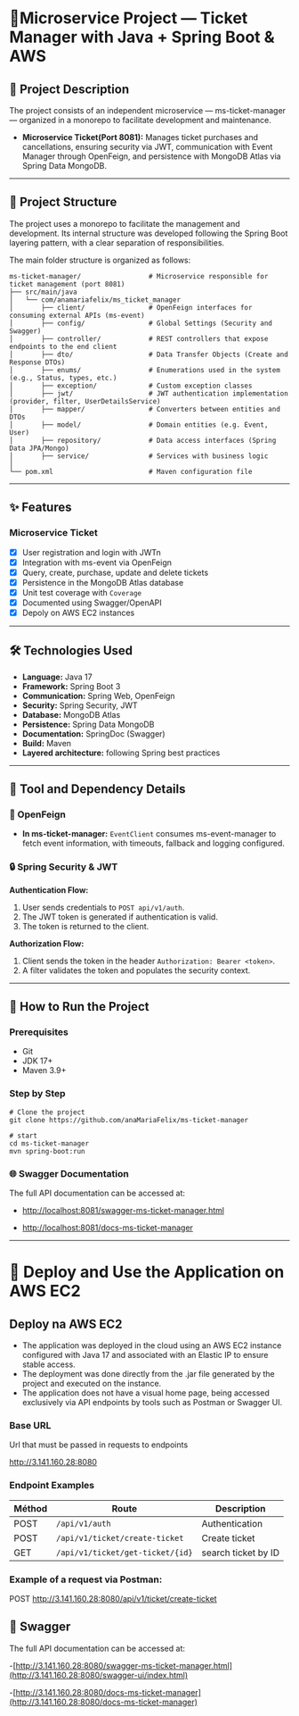 # 📌Microservice Project — Ticket Manager with Java + Spring Boot & AWS

## 📝 Project Description

The project consists of an independent microservice — ms-ticket-manager — organized in a monorepo to facilitate development and maintenance.

- **Microservice Ticket(Port 8081):** Manages ticket purchases and cancellations, ensuring security via JWT, communication with Event Manager through OpenFeign, and persistence with MongoDB Atlas via Spring Data MongoDB.

---

## 📂 Project Structure

The project uses a monorepo to facilitate the management and development. 
Its internal structure was developed following the Spring Boot layering pattern, with a clear separation of responsibilities.

The main folder structure is organized as follows:

```
ms-ticket-manager/                 # Microservice responsible for ticket management (port 8081)
├── src/main/java
│   └── com/anamariafelix/ms_ticket_manager
│       ├── client/                # OpenFeign interfaces for consuming external APIs (ms-event)
│       ├── config/                # Global Settings (Security and Swagger)
│       ├── controller/            # REST controllers that expose endpoints to the end client
│       ├── dto/                   # Data Transfer Objects (Create and Response DTOs)
│       ├── enums/                 # Enumerations used in the system (e.g., Status, types, etc.)
│       ├── exception/             # Custom exception classes
│       ├── jwt/                   # JWT authentication implementation (provider, filter, UserDetailsService)
│       ├── mapper/                # Converters between entities and DTOs
│       ├── model/                 # Domain entities (e.g. Event, User)
│       ├── repository/            # Data access interfaces (Spring Data JPA/Mongo)
│       ├── service/               # Services with business logic
│
└── pom.xml                        # Maven configuration file
```
---
## ✨ Features

### Microservice Ticket
- [x] User registration and login with JWTn
- [x] Integration with ms-event via OpenFeign
- [x] Query, create, purchase, update and delete tickets
- [x] Persistence in the MongoDB Atlas database
- [x] Unit test coverage with `Coverage`
- [x] Documented using Swagger/OpenAPI
- [x] Depoly on AWS EC2 instances
---

## 🛠️ Technologies Used

- **Language:** Java 17
- **Framework:** Spring Boot 3
- **Communication:** Spring Web, OpenFeign
- **Security:** Spring Security, JWT
- **Database:** MongoDB Atlas
- **Persistence:** Spring Data MongoDB 
- **Documentation:** SpringDoc (Swagger)
- **Build:** Maven
- **Layered architecture:** following Spring best practices
---

## 🧩 Tool and Dependency Details

### 🔗 OpenFeign

- **In ms-ticket-manager:**  `EventClient` consumes ms-event-manager to fetch event information, with timeouts, fallback and logging configured.


### 🔒 Spring Security & JWT

**Authentication Flow:**
1. User sends credentials to `POST api/v1/auth`.
2. The JWT token is generated if authentication is valid.
3. The token is returned to the client.

**Authorization Flow:**
1. Client sends the token in the header `Authorization: Bearer <token>`.
2. A filter validates the token and populates the security context.
---

## 🚀 How to Run the Project

### Prerequisites
- Git
- JDK 17+
- Maven 3.9+

### Step by Step

```
# Clone the project 
git clone https://github.com/anaMariaFelix/ms-ticket-manager

# start
cd ms-ticket-manager
mvn spring-boot:run
```

### 🌐 Swagger Documentation
The full API documentation can be accessed at:
- [http://localhost:8081/swagger-ms-ticket-manager.html](http://localhost:8081/swagger-ui/index.html)
  
- [http://localhost:8081/docs-ms-ticket-manager](http://localhost:8081/docs-ms-ticket-manager)
---
# 🚀 Deploy and Use the Application on AWS EC2

## Deploy na AWS EC2
- The application was deployed in the cloud using an AWS EC2 instance configured with Java 17 and associated with an Elastic IP to ensure stable access.
- The deployment was done directly from the .jar file generated by the project and executed on the instance.
- The application does not have a visual home page, being accessed exclusively via API endpoints by tools such as Postman or Swagger UI.

### Base URL
Url that must be passed in requests to endpoints

http://3.141.160.28:8080
  
### Endpoint Examples
| Méthod | Route                          | Description           |
| ------ | -------------------------------| ----------------------|
| POST   |`/api/v1/auth`                  | Authentication        | 
| POST   |`/api/v1/ticket/create-ticket`  | Create ticket         |
| GET    |`/api/v1/ticket/get-ticket/{id}`| search ticket by ID   |

### Example of a request via Postman:
POST http://3.141.160.28:8080/api/v1/ticket/create-ticket

## 📜 Swagger 
The full API documentation can be accessed at:

-[http://3.141.160.28:8080/swagger-ms-ticket-manager.html](http://3.141.160.28:8080/swagger-ui/index.html)

-[http://3.141.160.28:8080/docs-ms-ticket-manager](http://3.141.160.28:8080/docs-ms-ticket-manager)
